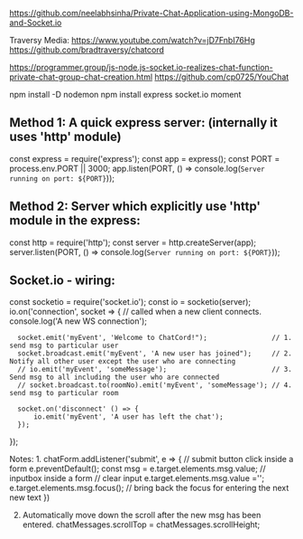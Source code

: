 https://github.com/neelabhsinha/Private-Chat-Application-using-MongoDB-and-Socket.io

Traversy Media:
https://www.youtube.com/watch?v=jD7FnbI76Hg
https://github.com/bradtraversy/chatcord


https://programmer.group/js-node.js-socket.io-realizes-chat-function-private-chat-group-chat-creation.html
https://github.com/cp0725/YouChat


npm install -D nodemon
npm install express socket.io moment 

Method 1: A quick express server: (internally it uses 'http' module)
---------------------------------
const express = require('express');
const app = express();
const PORT = process.env.PORT || 3000;
app.listen(PORT, () => console.log(`Server running on port: ${PORT}`));

Method 2: Server which explicitly use 'http' module in the express:
------------------------------------------------------------------
const http = require('http');
const server = http.createServer(app);
server.listen(PORT, () => console.log(`Server running on port: ${PORT}`));

Socket.io - wiring:
-------------------
const socketio = require('socket.io');
const io = socketio(server);
io.on('connection', socket => {   // called when a new client connects.
      console.log('A new WS connection'); 
      
      socket.emit('myEvent', 'Welcome to ChatCord!");                // 1. send msg to particular user
      socket.broadcast.emit('myEvent', 'A new user has joined");     // 2. Notify all other user except the user who are connecting
      // io.emit('myEvent', 'someMessage');                          // 3. Send msg to all including the user who are connected
      // socket.broadcast.to(roomNo).emit('myEvent', 'someMessage'); // 4. send msg to particular room

      socket.on('disconnect' () => {
          io.emit('myEvent', 'A user has left the chat');
      });

});


Notes:
1.
chatForm.addListener('submit', e => {              // submit button click inside a form
    e.preventDefault();
    const msg = e.target.elements.msg.value;       // inputbox inside a form
    // clear input
    e.target.elements.msg.value ='';
    e.target.elements.msg.focus();                 // bring back the focus for entering the next new text
})

2. Automatically move down the scroll after the new msg has been entered.
chatMessages.scrollTop = chatMessages.scrollHeight;
  



 
